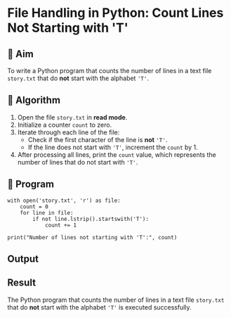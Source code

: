 # File Handling in Python: Count Lines Not Starting with 'T'

## 🎯 Aim
To write a Python program that counts the number of lines in a text file `story.txt` that do **not** start with the alphabet `'T'`.

## 🧠 Algorithm
1. Open the file `story.txt` in **read mode**.
2. Initialize a counter `count` to zero.
3. Iterate through each line of the file:
   - Check if the first character of the line is **not** `'T'`.
   - If the line does not start with `'T'`, increment the `count` by 1.
4. After processing all lines, print the `count` value, which represents the number of lines that do not start with `'T'`.

## 🧾 Program
```
with open('story.txt', 'r') as file:
    count = 0 
    for line in file:
        if not line.lstrip().startswith('T'):
            count += 1  

print("Number of lines not starting with 'T':", count)
```
## Output

## Result
The Python program that counts the number of lines in a text file `story.txt` that do **not** start with the alphabet `'T'` is executed successfully.

